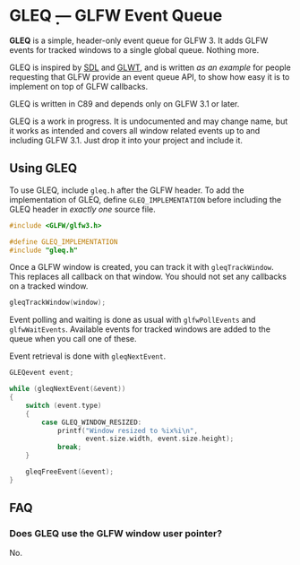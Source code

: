 # GLEQ ̣̣— GLFW Event Queue

**GLEQ** is a simple, header-only event queue for GLFW 3.  It adds GLFW events
for tracked windows to a single global queue.  Nothing more.

GLEQ is inspired by [SDL](http://www.libsdl.org/) and
[GLWT](https://github.com/rikusalminen/glwt), and is written *as an example* for
people requesting that GLFW provide an event queue API, to show how easy it is
to implement on top of GLFW callbacks.

GLEQ is written in C89 and depends only on GLFW 3.1 or later.

GLEQ is a work in progress.  It is undocumented and may change name, but it
works as intended and covers all window related events up to and including
GLFW 3.1.  Just drop it into your project and include it.


## Using GLEQ

To use GLEQ, include `gleq.h` after the GLFW header.  To add the implementation
of GLEQ, define `GLEQ_IMPLEMENTATION` before including the GLEQ header in
*exactly one* source file.

```c
#include <GLFW/glfw3.h>

#define GLEQ_IMPLEMENTATION
#include "gleq.h"
```

Once a GLFW window is created, you can track it with `gleqTrackWindow`.  This
replaces all callback on that window.  You should not set any callbacks on
a tracked window.

```c
gleqTrackWindow(window);
```

Event polling and waiting is done as usual with `glfwPollEvents` and
`glfwWaitEvents`.  Available events for tracked windows are added to the queue
when you call one of these.

Event retrieval is done with `gleqNextEvent`.

```c
GLEQevent event;

while (gleqNextEvent(&event))
{
    switch (event.type)
    {
        case GLEQ_WINDOW_RESIZED:
            printf("Window resized to %ix%i\n",
                   event.size.width, event.size.height);
            break;
    }

    gleqFreeEvent(&event);
}
```

## FAQ

### Does GLEQ use the GLFW window user pointer?

No.

